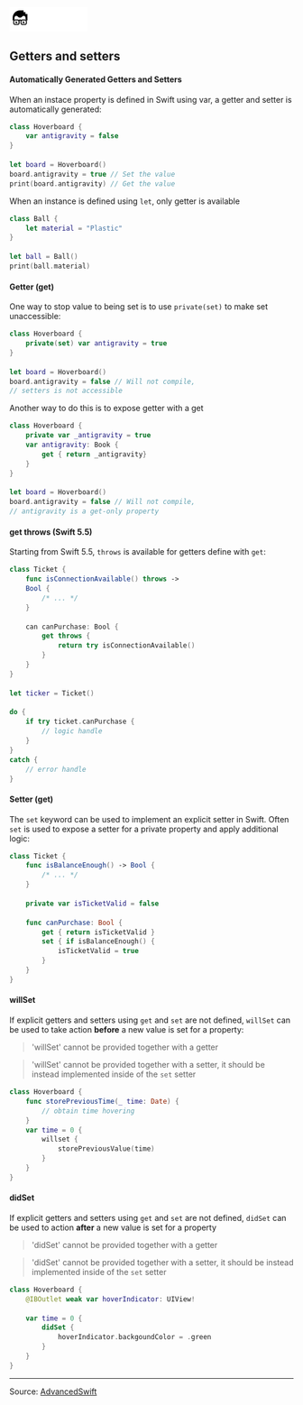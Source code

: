 <a href="../../README.md">
<img 
src="../../.readme/assets/codeacademy-white.svg" 
height="42">
</a>

## Getters and setters

#### Automatically Generated Getters and Setters
When an instace property is defined in Swift using var, a getter and setter is automatically generated:
```Swift
class Hoverboard {
    var antigravity = false
}

let board = Hoverboard()
board.antigravity = true // Set the value
print(board.antigravity) // Get the value
```

When an instance is defined using <code>let</code>, only getter is available
```Swift
class Ball {
    let material = "Plastic"
}

let ball = Ball() 
print(ball.material)
```

#### Getter (get)
One way to stop value to being set is to use <code>private(set)</code> to make set unaccessible:
```Swift
class Hoverboard {
    private(set) var antigravity = true
}

let board = Hoverboard()
board.antigravity = false // Will not compile, 
// setters is not accessible
```

Another way to do this is to expose getter with a get
```Swift
class Hoverboard {
    private var _antigravity = true
    var antigravity: Book {
        get { return _antigravity}
    }
}

let board = Hoverboard()
board.antigravity = false // Will not compile, 
// antigravity is a get-only property
```

#### get throws (Swift 5.5)
Starting from Swift 5.5, <code>throws</code> is available for getters define with <code>get</code>:
```Swift
class Ticket {
    func isConnectionAvailable() throws -> 
    Bool {
        /* ... */
    }

    can canPurchase: Bool {
        get throws {
            return try isConnectionAvailable()
        }
    }
}

let ticker = Ticket()

do {
    if try ticket.canPurchase {
        // logic handle
    }
}
catch {
    // error handle
}
```
#### Setter (get)
The <code>set</code> keyword can be used to implement an explicit setter in Swift. Often <code>set</code> is used to expose a setter for a private property and apply additional logic:
```Swift
class Ticket {
    func isBalanceEnough() -> Bool {
        /* ... */
    }

    private var isTicketValid = false

    func canPurchase: Bool {
        get { return isTicketValid }
        set { if isBalanceEnough() {
            isTicketValid = true
        }
    }
}
```

#### willSet
If explicit getters and setters using <code>get</code> and <code>set</code> are not defined, <code>willSet</code> can be used to take action **before** a new value is set for a property:
> 'willSet' cannot be provided together with a getter

> 'willSet' cannot be provided together with a setter,
it should be instead implemented inside of the <code>set</code> setter
```Swift
class Hoverboard {
    func storePreviousTime(_ time: Date) {
        // obtain time hovering
    }
    var time = 0 {
        willset {
            storePreviousValue(time)
        }
    }
}
```

#### didSet
If explicit getters and setters using <code>get</code> and <code>set</code> are not defined, <code>didSet</code> can be used to action **after** a new value is set for a property
> 'didSet' cannot be provided together with a getter

> 'didSet' cannot be provided together with a setter,
it should be instead implemented inside of the <code>set</code> setter
```Swift
class Hoverboard {
	@IBOutlet weak var hoverIndicator: UIView!

	var time = 0 {
		didSet {
			hoverIndicator.backgoundColor = .green
		}
	}
}
```

---
Source: [AdvancedSwift](https://www.advancedswift.com/getters-setters-swift/)

